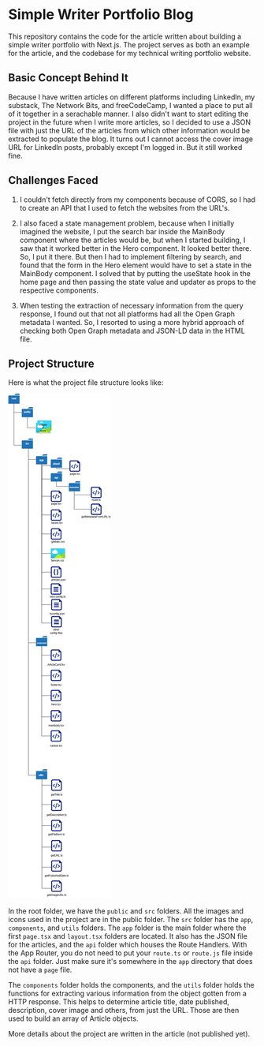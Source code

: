 # Simple Writer Portfolio Blog

This repository contains the code for the article written about building a simple writer portfolio with Next.js. The project serves as both an example for the article, and the codebase for my technical writing portfolio website.

## Basic Concept Behind It

Because I have written articles on different platforms including LinkedIn, my substack, The Network Bits, and  freeCodeCamp, I wanted a place to put all of it together in a serachable manner. I also didn't want to start editing the project in the future when I write more articles, so I decided to use a JSON file with just the URL of the articles from which other information would be extracted to populate the blog. It turns out I cannot access the cover image URL for LinkedIn posts, probably except I'm logged in. But it still worked fine.

## Challenges Faced

1. I couldn't fetch directly from my components because of CORS, so I had to create an API that I used to fetch the websites from the URL's.

2. I also faced a state management problem, because when I initially imagined the website, I put the search bar inside the MainBody component where the articles would be, but when I started building, I saw that it worked better in the Hero component. It looked better there. So, I put it there. But then I had to implement filtering by search, and found that the form in the Hero element would have to set a state in the MainBody component. I solved that by putting the useState hook in the home page and then passing the state value and updater as props to the respective components. 

3. When testing the extraction of necessary information from the query response, I found out that not all platforms had all the Open Graph metadata I wanted. So, I resorted to using a more hybrid approach of checking both Open Graph metadata and JSON-LD data in the HTML file.

## Project Structure

Here is what the project file structure looks like:

![Project File Structure](fileSturcture.jpg)

In the root folder, we have the `public` and `src` folders. All the images and icons used in the project are in the public folder. The `src` folder has the `app`, `components`, and `utils` folders. The `app` folder is the main folder where the first `page.tsx` and `layout.tsx` folders are located. It also has the JSON file for the articles, and the `api` folder which houses the Route Handlers. With the App Router, you do not need to put your `route.ts` or `route.js` file inside the `api` folder. Just make sure it's somewhere in the `app` directory that does not have a `page` file.

The `components` folder holds the components, and the `utils` folder holds the functions for extracting various information from the object gotten from a HTTP response. This helps to determine article title, date published, description, cover image and others, from just the URL. Those are then used to build an array of Article objects.

More details about the project are written in the article (not published yet).